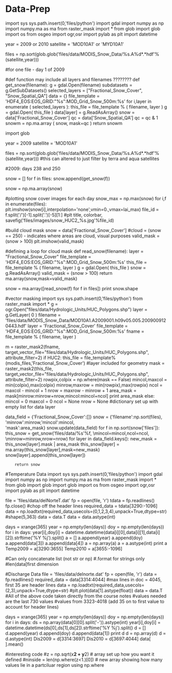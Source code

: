 Data-Prep
=========
import sys
sys.path.insert(0,'files/python')
import gdal
import numpy as np
import numpy.ma as ma
from raster_mask import *
from glob import glob
import os
from osgeo import ogr,osr
import pylab as plt
import datetime

year = 2009 or 2010
satellite = 'MOD10A1' or 'MYD10A1'

files = np.sort(glob.glob('files/data/MODIS_Snow_Data/%s.A%d*.*hdf'%(satellite,year)))

#for one file - day 1 of 2009

#def function may include all layers and filenames ????????
def get_snow(filename):
    g = gdal.Open(filename)
    subdatasets = g.GetSubDatasets()
    selected_layers = ["Fractional_Snow_Cover", "Snow_Spatial_QA"]
    data = {}
    file_template = 'HDF4_EOS:EOS_GRID:"%s":MOD_Grid_Snow_500m:%s'
    for i,layer in enumerate ( selected_layers ):
	this_file = file_template % ( filename, layer )
	g = gdal.Open( this_file )
	data[layer] = g.ReadAsArray()
    snow = data['Fractional_Snow_Cover']
    qc = data['Snow_Spatial_QA']
    qc = qc & 1
    snowm = np.ma.array ( snow, mask=qc )
    return snowm

import glob

year = 2009
satellite = 'MOD10A1'

files = np.sort(glob.glob('files/data/MODIS_Snow_Data/%s.A%d*.*hdf'%(satellite,year)))
#this can altered to just filter by terra and aqua satellites

#2009: days 238 and 250

snow = []
for f in files:
    snow.append(get_snow(f))

snow = np.ma.array(snow)

#plotting snow cover images for each day
snow_max = np.max(snow)
for i,f in enumerate(files):
    plt.imshow(snow[i],interpolation='none',vmin=0.,vmax=lai_max)
    file_id = f.split('/')[-1].split('.')[-5][1:]
#plt title, colorbar, savefig('files/images/snow_HUC2_%s.jpg'%file_id)


#build cloud mask
snow = data['Fractional_Snow_Cover']
#cloud = (snow == 250) - indicates where areas are cloud, visual purposes
valid_mask = (snow > 100)
plt.imshow(valid_mask)

#defining a loop for cloud mask
def read_snow(filename):
    layer = "Fractional_Snow_Cover"
    file_template = 'HDF4_EOS:EOS_GRID:"%s":MOD_Grid_Snow_500m:%s'
    this_file = file_template % ( filename, layer )
    g = gdal.Open( this_file )
    snow = g.ReadAsArray()
    valid_mask = (snow > 100)
    return ma.array(snow,mask=valid_mask)

snow = ma.array([read_snow(f) for f in files])
print snow.shape


#vector masking
import sys
sys.path.insert(0,'files/python')
from raster_mask import *
g = ogr.Open("files/data/Hydrologic_Units/HUC_Polygons.shp")
layer = g.GetLayer( 0 )
filename = 'files/data/MODIS_Snow_Data/MOD10A1.A2009001.h09v05.005.2009009120443.hdf'
layer = 'Fractional_Snow_Cover'
file_template = 'HDF4_EOS:EOS_GRID:"%s":MOD_Grid_Snow_500m:%s'
fname = file_template % ( filename, layer )

m = raster_mask2(fname,\
                target_vector_file="files/data/Hydrologic_Units/HUC_Polygons.shp",\
                attribute_filter=2)
if HUC2:
    this_file = file_template%(modis_files,'Fractional_Snow_Cover') #layer included for geometry
    mask = raster_mask2(this_file,\
                target_vector_file="files/data/Hydrologic_Units/HUC_Polygons.shp",\
                attribute_filter=2)
    rowpix,colpix = np.where(mask == False)
    mincol,maxcol = min(colpix),max(colpix)
    minrow,maxrow = min(rowpix),max(rowpix)
    ncol = maxcol - mincol + 1
    nrow = maxrow - minrow + 1
    area_mask = mask[minrow:minrow+nrow,mincol:mincol+ncol]
    print area_mask
else:
    mincol = 0
    maxcol = 0
    ncol = None
    nrow = None
#dictionary set up with empty list for data layer

data_field = {'Fractional_Snow_Cover':[]}
snow = {'filename':np.sort(files),\
           'minrow':minrow,'mincol':mincol,\
           'mask':area_mask}
snow.update(data_field)
for f in np.sort(snow['files']):
    this_snow = get_snow('files/data/%s'%f,			\mincol=mincol,ncol=ncol,
			\minrow=minrow,nrow=nrow)
    for layer in data_field.keys():
	new_mask = this_snow[layer].mask | area_mask
	this_snow[layer] = ma.array(this_snow[layer],mask=new_mask)
	snow[layer].append(this_snow[layer])

        return snow


#Temperature Data
import sys
sys.path.insert(0,'files/python')
import gdal
import numpy as np
import numpy.ma as ma
from raster_mask import *
from glob import glob
import glob
import os
from osgeo import ogr,osr
import pylab as plt
import datetime


file = 'files/data/delNorteT.dat'
fp = open(file, 'r')
tdata = fp.readlines()
fp.close()
 #chop off the header lines
required_data = tdata[3290:-1096] 
data = np.loadtxt(required_data,usecols=(0,1,2,3,4),unpack=True,dtype=str) #shape(5,363)
data = data.T
data = data.astype(int)

days = xrange(365)
year = np.empty(len(days))
doy = np.empty(len(days))
for i in days:
    year[i],doy[i] = datetime.datetime(data[i][0],data[i][1],data[i][2]).strftime('%Y %j').split()
a = []
a.append(year)
a.append(doy)
a.append(data[3])
a.append(data[4])
a = np.array(a)
a = a.astype(int)
print a
Temp2009 = a[3290:3655]
Temp2010 = a[3655:-1096]



#Can only concatenate list (not str or np)
#.format for strings only
#len(data[first dimension


#Discharge Data
file = 'files/data/delnorte.dat'
fp = open(file, 'r')
data = fp.readlines()
required_data = data[3314:4044] #max lines in doc = 4045, first 35 are header lines
data = np.loadtxt(required_data,usecols=(2,3),unpack=True,dtype=str)
#plt.plot(data[1].astype(float))
data = data.T
#All of the above code taken directly from the course notes
#values needed are the last 730 values
#values from 3323-4018 (add 35 on to first value to account for header lines)

days = xrange(365)
year = np.empty(len(days))
doy = np.empty(len(days))
for i in days:
    ds = np.array(data[0][0].split('-')).astype(int)
    year[i],doy[i] = datetime.datetime(ds[0],ds[1],ds[2]).strftime('%Y %j').split()
d = []
d.append(year)
d.append(doy)
d.append(data[1])
print d
d = np.array(d)
d = d.astype(int)
Dis2009 = d[3314:3697]
Dis2010 = d[3697:4044]
data[  ].mean()


#interesting code
#z = np.sqrt(x**2 + y**2) # array set up how you want it defined
#ninside = len(np.where(z<1.)[0]) # new array showing how many values lie in a partciluar region using np.where
